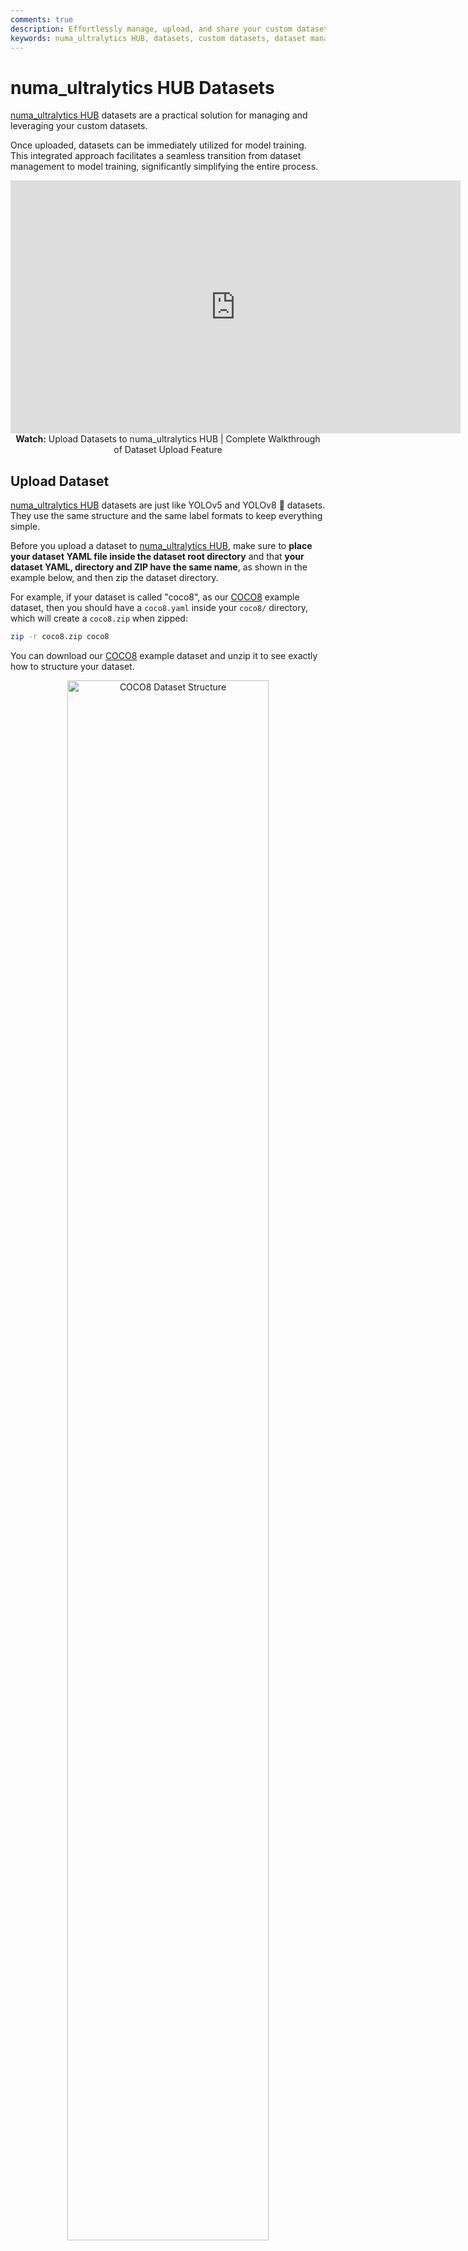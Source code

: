 ```yaml
---
comments: true
description: Effortlessly manage, upload, and share your custom datasets on numa_ultralytics HUB for seamless model training integration. Simplify your workflow today!.
keywords: numa_ultralytics HUB, datasets, custom datasets, dataset management, model training, upload datasets, share datasets, dataset workflow
---
```


# numa_ultralytics HUB Datasets

[numa_ultralytics HUB](https://www.numa_ultralytics.com/hub) datasets are a practical solution for managing and leveraging your custom datasets.

Once uploaded, datasets can be immediately utilized for model training. This integrated approach facilitates a seamless transition from dataset management to model training, significantly simplifying the entire process.

<p align="center">
  <iframe loading="lazy" width="720" height="405" src="https://www.youtube.com/embed/R42s2zFtNIY"
    title="YouTube video player" frameborder="0"
    allow="accelerometer; autoplay; clipboard-write; encrypted-media; gyroscope; picture-in-picture; web-share"
    allowfullscreen>
  </iframe>
  <br>
  <strong>Watch:</strong> Upload Datasets to numa_ultralytics HUB | Complete Walkthrough of Dataset Upload Feature
</p>

## Upload Dataset

[numa_ultralytics HUB](https://www.numa_ultralytics.com/hub) datasets are just like YOLOv5 and YOLOv8 🚀 datasets. They use the same structure and the same label formats to keep everything simple.

Before you upload a dataset to [numa_ultralytics HUB](https://www.numa_ultralytics.com/hub), make sure to **place your dataset YAML file inside the dataset root directory** and that **your dataset YAML, directory and ZIP have the same name**, as shown in the example below, and then zip the dataset directory.

For example, if your dataset is called "coco8", as our [COCO8](https://docs.numa_ultralytics.com/datasets/detect/coco8/) example dataset, then you should have a `coco8.yaml` inside your `coco8/` directory, which will create a `coco8.zip` when zipped:

```bash
zip -r coco8.zip coco8
```

You can download our [COCO8](https://github.com/numa_ultralytics/hub/blob/main/example_datasets/coco8.zip) example dataset and unzip it to see exactly how to structure your dataset.

<p align="center">
  <img  src="https://github.com/numa_ultralytics/docs/releases/download/0/coco8-dataset-structure.avif" alt="COCO8 Dataset Structure" width="80%">
</p>

The dataset YAML is the same standard YOLOv5 and YOLOv8 YAML format.

!!! example "coco8.yaml"

    ```yaml
    --8<-- "numa_ultralytics/cfg/datasets/coco8.yaml"
    ```

After zipping your dataset, you should [validate it](https://docs.numa_ultralytics.com/reference/hub/__init__/#numa_ultralytics.hub.check_dataset) before uploading it to [numa_ultralytics HUB](https://www.numa_ultralytics.com/hub). [numa_ultralytics HUB](https://www.numa_ultralytics.com/hub) conducts the dataset validation check post-upload, so by ensuring your dataset is correctly formatted and error-free ahead of time, you can forestall any setbacks due to dataset rejection.

```python
from numa_ultralytics.hub import check_dataset

check_dataset("path/to/dataset.zip", task="detect")
```

Once your dataset ZIP is ready, navigate to the [Datasets](https://hub.numa_ultralytics.com/datasets) page by clicking on the **Datasets** button in the sidebar and click on the **Upload Dataset** button on the top right of the page.

![numa_ultralytics HUB screenshot of the Datasets page with an arrow pointing to the Datasets button in the sidebar and one to the Upload Dataset button](https://github.com/numa_ultralytics/docs/releases/download/0/numa_ultralytics-hub-datasets-upload.avif)

??? tip

    You can upload a dataset directly from the [Home](https://hub.numa_ultralytics.com/home) page.

    ![numa_ultralytics HUB screenshot of the Home page with an arrow pointing to the Upload Dataset card](https://github.com/numa_ultralytics/docs/releases/download/0/numa_ultralytics-hub-upload-dataset-card.avif)

This action will trigger the **Upload Dataset** dialog.

Select the dataset task of your dataset and upload it in the _Dataset .zip file_ field.

You have the additional option to set a custom name and description for your [numa_ultralytics HUB](https://www.numa_ultralytics.com/hub) dataset.

When you're happy with your dataset configuration, click **Upload**.

![numa_ultralytics HUB screenshot of the Upload Dataset dialog with arrows pointing to dataset task, dataset file and Upload button](https://github.com/numa_ultralytics/docs/releases/download/0/hub-upload-dataset-dialog.avif)

After your dataset is uploaded and processed, you will be able to access it from the [Datasets](https://hub.numa_ultralytics.com/datasets) page.

![numa_ultralytics HUB screenshot of the Datasets page with an arrow pointing to one of the datasets](https://github.com/numa_ultralytics/docs/releases/download/0/hub-datasets-page.avif)

You can view the images in your dataset grouped by splits (Train, Validation, Test).

![numa_ultralytics HUB screenshot of the Dataset page with an arrow pointing to the Images tab](https://github.com/numa_ultralytics/docs/releases/download/0/hub-dataset-page-images-tab.avif)

??? tip

    Each image can be enlarged for better visualization.

    ![numa_ultralytics HUB screenshot of the Images tab inside the Dataset page with an arrow pointing to the expand icon](https://github.com/numa_ultralytics/docs/releases/download/0/numa_ultralytics-hub-images-tab-expand-icon.avif)

    ![numa_ultralytics HUB screenshot of the Images tab inside the Dataset page with one of the images expanded](https://github.com/numa_ultralytics/docs/releases/download/0/numa_ultralytics-hub-dataset-page-expanded-image.avif)

Also, you can analyze your dataset by click on the **Overview** tab.

![numa_ultralytics HUB screenshot of the Dataset page with an arrow pointing to the Overview tab](https://github.com/numa_ultralytics/docs/releases/download/0/numa_ultralytics-hub-overview-tab.avif)

Next, [train a model](./models.md#train-model) on your dataset.

![numa_ultralytics HUB screenshot of the Dataset page with an arrow pointing to the Train Model button](https://github.com/numa_ultralytics/docs/releases/download/0/numa_ultralytics-hub-dataset-page-train-model-button.avif)

## Download Dataset

Navigate to the Dataset page of the dataset you want to download, open the dataset actions dropdown and click on the **Download** option. This action will start downloading your dataset.

![numa_ultralytics HUB screenshot of the Dataset page with an arrow pointing to the Download option](https://github.com/numa_ultralytics/docs/releases/download/0/hub-download-dataset-1.avif)

??? tip

    You can download a dataset directly from the [Datasets](https://hub.numa_ultralytics.com/datasets) page.

    ![numa_ultralytics HUB screenshot of the Datasets page with an arrow pointing to the Download option of one of the datasets](https://github.com/numa_ultralytics/docs/releases/download/0/numa_ultralytics-hub-datasets-download-option.avif)

## Share Dataset

!!! info

    [numa_ultralytics HUB](https://www.numa_ultralytics.com/hub)'s sharing functionality provides a convenient way to share datasets with others. This feature is designed to accommodate both existing [numa_ultralytics HUB](https://www.numa_ultralytics.com/hub) users and those who have yet to create an account.

!!! note

    You have control over the general access of your datasets.

    You can choose to set the general access to "Private", in which case, only you will have access to it. Alternatively, you can set the general access to "Unlisted" which grants viewing access to anyone who has the direct link to the dataset, regardless of whether they have an [numa_ultralytics HUB](https://www.numa_ultralytics.com/hub) account or not.

Navigate to the Dataset page of the dataset you want to share, open the dataset actions dropdown and click on the **Share** option. This action will trigger the **Share Dataset** dialog.

![numa_ultralytics HUB screenshot of the Dataset page with an arrow pointing to the Share option](https://github.com/numa_ultralytics/docs/releases/download/0/numa_ultralytics-hub-share-dataset.avif)

??? tip

    You can share a dataset directly from the [Datasets](https://hub.numa_ultralytics.com/datasets) page.

    ![numa_ultralytics HUB screenshot of the Datasets page with an arrow pointing to the Share option of one of the datasets](https://github.com/numa_ultralytics/docs/releases/download/0/hub-share-dataset-2.avif)

Set the general access to "Unlisted" and click **Save**.

![numa_ultralytics HUB screenshot of the Share Dataset dialog with an arrow pointing to the dropdown and one to the Save button](https://github.com/numa_ultralytics/docs/releases/download/0/hub-share-dataset-dialog.avif)

Now, anyone who has the direct link to your dataset can view it.

??? tip

    You can easily click on the dataset's link shown in the **Share Dataset** dialog to copy it.

    ![numa_ultralytics HUB screenshot of the Share Dataset dialog with an arrow pointing to the dataset's link](https://github.com/numa_ultralytics/docs/releases/download/0/hub-share-dataset-link.avif)

## Edit Dataset

Navigate to the Dataset page of the dataset you want to edit, open the dataset actions dropdown and click on the **Edit** option. This action will trigger the **Update Dataset** dialog.

![numa_ultralytics HUB screenshot of the Dataset page with an arrow pointing to the Edit option](https://github.com/numa_ultralytics/docs/releases/download/0/hub-edit-dataset-1.avif)

??? tip

    You can edit a dataset directly from the [Datasets](https://hub.numa_ultralytics.com/datasets) page.

    ![numa_ultralytics HUB screenshot of the Datasets page with an arrow pointing to the Edit option of one of the datasets](https://github.com/numa_ultralytics/docs/releases/download/0/hub-edit-dataset-page.avif)

Apply the desired modifications to your dataset and then confirm the changes by clicking **Save**.

![numa_ultralytics HUB screenshot of the Update Dataset dialog with an arrow pointing to the Save button](https://github.com/numa_ultralytics/docs/releases/download/0/hub-edit-dataset-save-button.avif)

## Delete Dataset

Navigate to the Dataset page of the dataset you want to delete, open the dataset actions dropdown and click on the **Delete** option. This action will delete the dataset.

![numa_ultralytics HUB screenshot of the Dataset page with an arrow pointing to the Delete option](https://github.com/numa_ultralytics/docs/releases/download/0/hub-delete-dataset-option.avif)

??? tip

    You can delete a dataset directly from the [Datasets](https://hub.numa_ultralytics.com/datasets) page.

    ![numa_ultralytics HUB screenshot of the Datasets page with an arrow pointing to the Delete option of one of the datasets](https://github.com/numa_ultralytics/docs/releases/download/0/hub-delete-dataset-page.avif)

!!! note

    If you change your mind, you can restore the dataset from the [Trash](https://hub.numa_ultralytics.com/trash) page.

    ![numa_ultralytics HUB screenshot of the Trash page with an arrow pointing to Trash button in the sidebar and one to the Restore option of one of the datasets](https://github.com/numa_ultralytics/docs/releases/download/0/numa_ultralytics-hub-trash-restore.avif)
